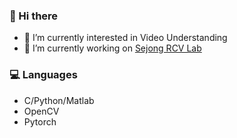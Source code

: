 ### 👋 Hi there

- 🌱 I’m currently interested in Video Understanding 
- 🔭 I’m currently working on [Sejong RCV Lab](https://www.rcv.sejong.ac.kr/)

### 💻 Languages
- C/Python/Matlab
- OpenCV
- Pytorch

